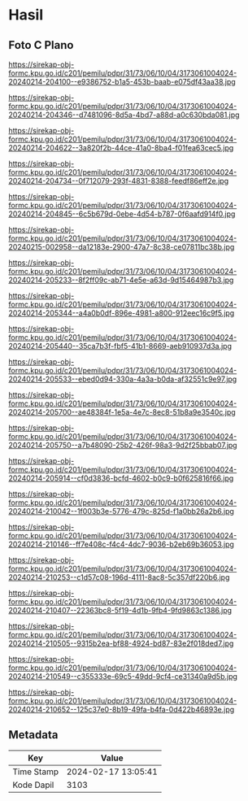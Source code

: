 # Hasil

## Foto C Plano

https://sirekap-obj-formc.kpu.go.id/c201/pemilu/pdpr/31/73/06/10/04/3173061004024-20240214-204100--e9386752-b1a5-453b-baab-e075df43aa38.jpg

https://sirekap-obj-formc.kpu.go.id/c201/pemilu/pdpr/31/73/06/10/04/3173061004024-20240214-204346--d7481096-8d5a-4bd7-a88d-a0c630bda081.jpg

https://sirekap-obj-formc.kpu.go.id/c201/pemilu/pdpr/31/73/06/10/04/3173061004024-20240214-204622--3a820f2b-44ce-41a0-8ba4-f01fea63cec5.jpg

https://sirekap-obj-formc.kpu.go.id/c201/pemilu/pdpr/31/73/06/10/04/3173061004024-20240214-204734--0f712079-293f-4831-8388-feedf86eff2e.jpg

https://sirekap-obj-formc.kpu.go.id/c201/pemilu/pdpr/31/73/06/10/04/3173061004024-20240214-204845--6c5b679d-0ebe-4d54-b787-0f6aafd914f0.jpg

https://sirekap-obj-formc.kpu.go.id/c201/pemilu/pdpr/31/73/06/10/04/3173061004024-20240215-002958--da12183e-2900-47a7-8c38-ce07811bc38b.jpg

https://sirekap-obj-formc.kpu.go.id/c201/pemilu/pdpr/31/73/06/10/04/3173061004024-20240214-205233--8f2ff09c-ab71-4e5e-a63d-9d15464987b3.jpg

https://sirekap-obj-formc.kpu.go.id/c201/pemilu/pdpr/31/73/06/10/04/3173061004024-20240214-205344--a4a0b0df-896e-4981-a800-912eec16c9f5.jpg

https://sirekap-obj-formc.kpu.go.id/c201/pemilu/pdpr/31/73/06/10/04/3173061004024-20240214-205440--35ca7b3f-fbf5-41b1-8669-aeb910937d3a.jpg

https://sirekap-obj-formc.kpu.go.id/c201/pemilu/pdpr/31/73/06/10/04/3173061004024-20240214-205533--ebed0d94-330a-4a3a-b0da-af32551c9e97.jpg

https://sirekap-obj-formc.kpu.go.id/c201/pemilu/pdpr/31/73/06/10/04/3173061004024-20240214-205700--ae48384f-1e5a-4e7c-8ec8-51b8a9e3540c.jpg

https://sirekap-obj-formc.kpu.go.id/c201/pemilu/pdpr/31/73/06/10/04/3173061004024-20240214-205750--a7b48090-25b2-426f-98a3-9d2f25bbab07.jpg

https://sirekap-obj-formc.kpu.go.id/c201/pemilu/pdpr/31/73/06/10/04/3173061004024-20240214-205914--cf0d3836-bcfd-4602-b0c9-b0f625816f66.jpg

https://sirekap-obj-formc.kpu.go.id/c201/pemilu/pdpr/31/73/06/10/04/3173061004024-20240214-210042--1f003b3e-5776-479c-825d-f1a0bb26a2b6.jpg

https://sirekap-obj-formc.kpu.go.id/c201/pemilu/pdpr/31/73/06/10/04/3173061004024-20240214-210146--ff7e408c-f4c4-4dc7-9036-b2eb69b36053.jpg

https://sirekap-obj-formc.kpu.go.id/c201/pemilu/pdpr/31/73/06/10/04/3173061004024-20240214-210253--c1d57c08-196d-4111-8ac8-5c357df220b6.jpg

https://sirekap-obj-formc.kpu.go.id/c201/pemilu/pdpr/31/73/06/10/04/3173061004024-20240214-210407--22363bc8-5f19-4d1b-9fb4-9fd9863c1386.jpg

https://sirekap-obj-formc.kpu.go.id/c201/pemilu/pdpr/31/73/06/10/04/3173061004024-20240214-210505--9315b2ea-bf88-4924-bd87-83e2f018ded7.jpg

https://sirekap-obj-formc.kpu.go.id/c201/pemilu/pdpr/31/73/06/10/04/3173061004024-20240214-210549--c355333e-69c5-49dd-9cf4-ce31340a9d5b.jpg

https://sirekap-obj-formc.kpu.go.id/c201/pemilu/pdpr/31/73/06/10/04/3173061004024-20240214-210652--125c37e0-8b19-49fa-b4fa-0d422b46893e.jpg


## Metadata

| Key        | Value               |
| ---------- | ------------------- |
| Time Stamp | 2024-02-17 13:05:41 |
| Kode Dapil | 3103                |



